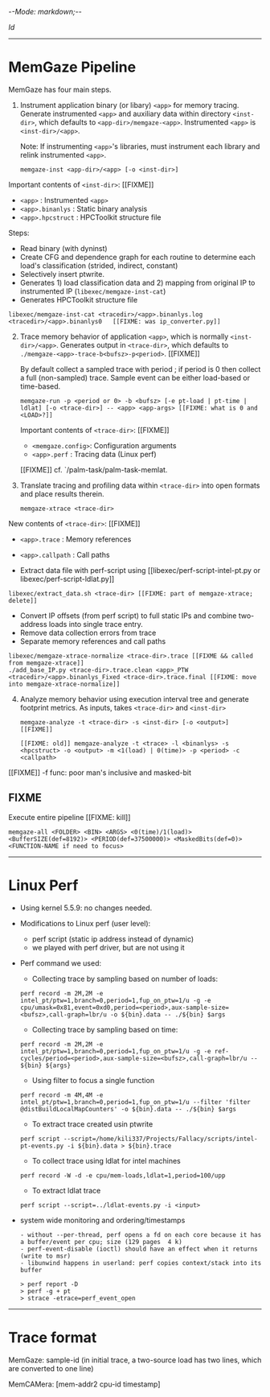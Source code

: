-*-Mode: markdown;-*-

$Id$

-----------------------------------------------------------------------------
MemGaze Pipeline
=============================================================================

MemGaze has four main steps.

1. Instrument application binary (or libary) `<app>` for memory
   tracing. Generate instrumented `<app>` and auxiliary data within
   directory `<inst-dir>`, which defaults to
   `<app-dir>/memgaze-<app>`. Instrumented `<app>` is
   `<inst-dir>/<app>`.
   
   Note: If instrumenting `<app>`'s libraries, must instrument each
   library and relink instrumented `<app>`.

   ```
   memgaze-inst <app-dir>/<app> [-o <inst-dir>]
   ```

  Important contents of `<inst-dir>`: [[FIXME]]
  - `<app>`           : Instrumented `<app>`
  - `<app>.binanlys`  : Static binary analysis
  - `<app>.hpcstruct` : HPCToolkit structure file

  Steps:
  - Read binary (with dyninst)
  - Create CFG and dependence graph for each routine to determine each
    load's classification (strided, indirect, constant)
  - Selectively insert ptwrite.
  - Generates 1) load classification data and 2) mapping from original
    IP to instrumented IP (`libexec/memgaze-inst-cat`)
  - Generates HPCToolkit structure file

  ```
  libexec/memgaze-inst-cat <tracedir>/<app>.binanlys.log <tracedir>/<app>.binanlys0   [[FIXME: was ip_converter.py]]
  ```


2. Trace memory behavior of application `<app>`, which is normally
   `<inst-dir>/<app>`. Generates output in `<trace-dir>`, which
   defaults to `./memgaze-<app>-trace-b<bufsz>-p<period>`. [[FIXME]]

   By default collect a sampled trace with period <period>; if period
   is 0 then collect a full (non-sampled) trace. Sample event can be
   either load-based or time-based.

   ```
   memgaze-run -p <period or 0> -b <bufsz> [-e pt-load | pt-time | ldlat] [-o <trace-dir>] -- <app> <app-args> [[FIXME: what is 0 and <LOAD>?]]
   ```
   
   Important contents of `<trace-dir>`: [[FIXME]]
   - `<memgaze.config>`: Configuration arguments
   - `<app>.perf`      : Tracing data (Linux perf)
   
   [[FIXME]] cf. `<palm>/palm-task/palm-task-memlat. 


3. Translate tracing and profiling data within `<trace-dir>` into open
   formats and place results therein.

   ```
   memgaze-xtrace <trace-dir>
   ```

  New contents of `<trace-dir>`: [[FIXME]]
  - `<app>.trace`    : Memory references
  - `<app>.callpath` : Call paths


  - Extract data file with perf-script using [[libexec/perf-script-intel-pt.py or libexec/perf-script-ldlat.py]]
  ```
  libexec/extract_data.sh <trace-dir> [[FIXME: part of memgaze-xtrace; delete]]
  ```

  - Convert IP offsets (from perf script) to full static IPs and combine two-address loads into single trace entry.
  - Remove data collection errors from trace
  - Separate memory references and call paths
  ```
  libexec/memgaze-xtrace-normalize <trace-dir>.trace [[FIXME && called from memgaze-xtrace]]
  ./add_base_IP.py <trace-dir>.trace.clean <app>_PTW <tracedir>/<app>.binanlys_Fixed <trace-dir>.trace.final [[FIXME: move into memgaze-xtrace-normalize]]
  ```


4. Analyze memory behavior using execution interval tree and generate
   footprint metrics. As inputs, takes `<trace-dir>` and `<inst-dir>`

   ```
   memgaze-analyze -t <trace-dir> -s <inst-dir> [-o <output>] [[FIXME]]
  
   [[FIXME: old]] memgaze-analyze -t <trace> -l <binanlys> -s <hpcstruct> -o <output> -m <1(load) | 0(time)> -p <period> -c <callpath>
   ```
  
  [[FIXME]] -f func: poor man's inclusive and masked-bit
  


FIXME
----------------------------------------

Execute entire pipeline [[FIXME: kill]]

  ```
  memgaze-all <FOLDER> <BIN> <ARGS> <0(time)/1(load)> <BufferSIZE(def=8192)> <PERIOD(def=37500000)> <MaskedBits(def=0)> <FUNCTION-NAME if need to focus> 
  ```


-----------------------------------------------------------------------------
Linux Perf
=============================================================================

- Using kernel 5.5.9: no changes needed.
    
- Modifications to Linux perf (user level):
  - perf script (static ip address instead of dynamic)
  - we played with perf driver, but are not using it

- Perf command we used:
  - Collecting trace by sampling based on number of loads:
  
  ```
  perf record -m 2M,2M -e intel_pt/ptw=1,branch=0,period=1,fup_on_ptw=1/u -g -e cpu/umask=0x81,event=0xd0,period=<period>,aux-sample-size=<bufsz>,call-graph=lbr/u -o ${bin}.data -- ./${bin} $args
  ```

  
  - Collecting trace by sampling based on time:

  ```
  perf record -m 2M,2M -e intel_pt/ptw=1,branch=0,period=1,fup_on_ptw=1/u -g -e ref-cycles/period=<period>,aux-sample-size=<bufsz>,call-graph=lbr/u -- ${bin} ${args}
  ```

  - Using filter to focus a single function

  ```
  perf record -m 4M,4M -e intel_pt/ptw=1,branch=0,period=1,fup_on_ptw=1/u --filter 'filter @distBuildLocalMapCounters' -o ${bin}.data -- ./${bin} $args
  ```

  - To extract trace created usin ptwrite

  ```
  perf script --script=/home/kili337/Projects/Fallacy/scripts/intel-pt-events.py -i ${bin}.data > ${bin}.trace
  ```

  - To collect trace using ldlat for intel machines

  ```
  perf record -W -d -e cpu/mem-loads,ldlat=1,period=100/upp
  ```
  
  - To extract ldlat trace

  ```
  perf script --script=../ldlat-events.py -i <input>
  ```

- system wide monitoring and ordering/timestamps

    ```
    - without --per-thread, perf opens a fd on each core because it has a buffer/event per cpu; size (129 pages  4 k)
    - perf-event-disable (ioctl) should have an effect when it returns (write to msr)
    - libunwind happens in userland: perf copies context/stack into its buffer

    > perf report -D
    > perf -g + pt
    > strace -etrace=perf_event_open
    ```


-----------------------------------------------------------------------------
Trace format
=============================================================================

MemGaze:   <insn-pc> <mem-addr> <cpu-id> <timestamp> sample-id
  (in initial trace, a two-source load has two lines, which are converted to one line)


MemCAMera: <insn-pc> <mem-addr> <cpu-id> <timestamp> [mem-addr2 cpu-id timestamp]
